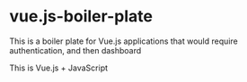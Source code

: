 # vue.js-boiler-plate
 This is a boiler plate for Vue.js applications that would require authentication, and then dashboard

 This is Vue.js + JavaScript
